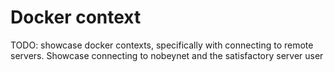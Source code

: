# Docker context

TODO: showcase docker contexts, specifically with connecting to remote servers. Showcase connecting to nobeynet and the satisfactory server user
